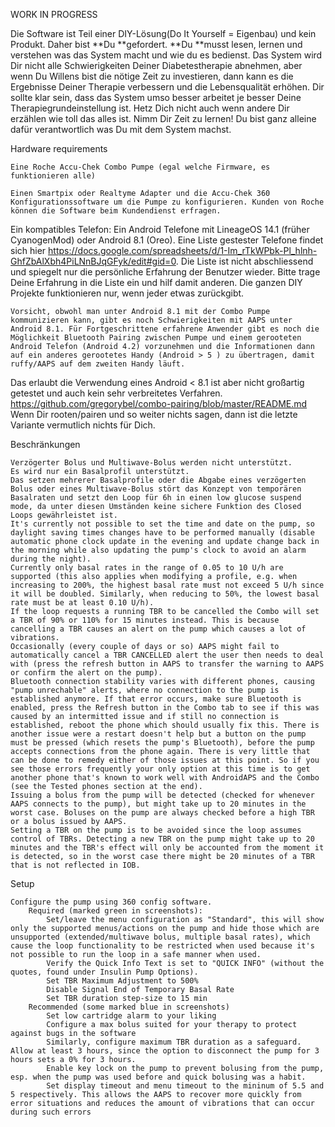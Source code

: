 WORK IN PROGRESS

Die Software ist Teil einer DIY-Lösung(Do It Yourself = Eigenbau) und kein Produkt. Daher bist **Du **gefordert. **Du **musst lesen, lernen und verstehen was das System macht und wie du es bedienst.
Das System wird Dir nicht alle Schwierigkeiten Deiner Diabetestherapie abnehmen, aber wenn Du Willens bist die nötige Zeit zu investieren, dann kann es die Ergebnisse Deiner Therapie verbessern und die Lebensqualität erhöhen. Dir sollte klar sein, dass das System umso besser arbeitet je besser Deine Therapiegrundeinstellung ist.
Hetz Dich nicht auch wenn andere Dir erzählen wie toll das alles ist. Nimm Dir Zeit zu lernen!
Du bist ganz alleine dafür verantwortlich was Du mit dem System machst.


Hardware requirements

    Eine Roche Accu-Chek Combo Pumpe (egal welche Firmware, es funktionieren alle)

    Einen Smartpix oder Realtyme Adapter und die Accu-Chek 360 Konfigurationssoftware um die Pumpe zu konfigurieren. Kunden von Roche können die Software beim Kundendienst erfragen.

   Ein kompatibles Telefon: Ein Android Telefone mit LineageOS 14.1 (früher CyanogenMod) oder Android 8.1 (Oreo). Eine Liste gestester Telefone findet sich hier https://docs.google.com/spreadsheets/d/1-Im_rTkWPbk-Pl_hlnh-GhfZbAlXbh4PiLNnBJqGFyk/edit#gid=0. Die Liste ist nicht abschliessend und spiegelt nur die persönliche Erfahrung der Benutzer wieder. Bitte trage Deine Erfahrung in die Liste ein und hilf damit anderen. Die ganzen DIY Projekte funktionieren nur, wenn jeder etwas zurückgibt. 

    Vorsicht, obwohl man unter Android 8.1 mit der Combo Pumpe kommunizieren kann, gibt es noch Schwierigkeiten mit AAPS unter Android 8.1. Für Fortgeschrittene erfahrene Anwender gibt es noch die Möglichkeit Bluetooth Pairing zwischen Pumpe und einem gerooteten Android Telefon (Android 4.2) vorzunehmen und die Informationen dann auf ein anderes gerootetes Handy (Android > 5 ) zu übertragen, damit ruffy/AAPS auf dem zweiten Handy läuft.
Das erlaubt die Verwendung eines Android < 8.1 ist aber nicht großartig getestet und auch kein sehr verbreitetes Verfahren. https://github.com/gregorybel/combo-pairing/blob/master/README.md
Wenn Dir rooten/pairen und so weiter nichts sagen, dann ist die letzte Variante vermutlich nichts für Dich.

Beschränkungen

    Verzögerter Bolus und Multiwave-Bolus werden nicht unterstützt.
    Es wird nur ein Basalprofil unterstützt.
    Das setzen mehrerer Basalprofile oder die Abgabe eines verzögerten Bolus oder eines Multiwave-Bolus stört das Konzept von temporären Basalraten und setzt den Loop für 6h in einen low glucose suspend mode, da unter diesen Umständen keine sichere Funktion des Closed Loops gewährleistet ist.
    It's currently not possible to set the time and date on the pump, so daylight saving times changes have to be performed manually (disable automatic phone clock update in the evening and update change back in the morning while also updating the pump's clock to avoid an alarm during the night).
    Currently only basal rates in the range of 0.05 to 10 U/h are supported (this also applies when modifying a profile, e.g. when increasing to 200%, the highest basal rate must not exceed 5 U/h since it will be doubled. Similarly, when reducing to 50%, the lowest basal rate must be at least 0.10 U/h).
    If the loop requests a running TBR to be cancelled the Combo will set a TBR of 90% or 110% for 15 minutes instead. This is because cancelling a TBR causes an alert on the pump which causes a lot of vibrations.
    Occasionally (every couple of days or so) AAPS might fail to automatically cancel a TBR CANCELLED alert the user then needs to deal with (press the refresh button in AAPS to transfer the warning to AAPS or confirm the alert on the pump).
    Bluetooth connection stability varies with different phones, causing "pump unrechable" alerts, where no connection to the pump is established anymore. If that error occurs, make sure Bluetooth is enabled, press the Refresh button in the Combo tab to see if this was caused by an intermitted issue and if still no connection is established, reboot the phone which should usually fix this. There is another issue were a restart doesn't help but a button on the pump must be pressed (which resets the pump's Bluetooth), before the pump accepts connections from the phone again. There is very little that can be done to remedy either of those issues at this point. So if you see those errors frequently your only option at this time is to get another phone that's known to work well with AndroidAPS and the Combo (see the Tested phones section at the end).
    Issuing a bolus from the pump will be detected (checked for whenever AAPS connects to the pump), but might take up to 20 minutes in the worst case. Boluses on the pump are always checked before a high TBR or a bolus issued by AAPS.
    Setting a TBR on the pump is to be avoided since the loop assumes control of TBRs. Detecting a new TBR on the pump might take up to 20 minutes and the TBR's effect will only be accounted from the moment it is detected, so in the worst case there might be 20 minutes of a TBR that is not reflected in IOB.

Setup

    Configure the pump using 360 config software.
        Required (marked green in screenshots):
            Set/leave the menu configuration as "Standard", this will show only the supported menus/actions on the pump and hide those which are unsupported (extended/multiwave bolus, multiple basal rates), which cause the loop functionality to be restricted when used because it's not possible to run the loop in a safe manner when used.
            Verify the Quick Info Text is set to "QUICK INFO" (without the quotes, found under Insulin Pump Options).
            Set TBR Maximum Adjustment to 500%
            Disable Signal End of Temporary Basal Rate
            Set TBR duration step-size to 15 min
        Recommended (some marked blue in screenshots)
            Set low cartridge alarm to your liking
            Configure a max bolus suited for your therapy to protect against bugs in the software
            Similarly, configure maximum TBR duration as a safeguard. Allow at least 3 hours, since the option to disconnect the pump for 3 hours sets a 0% for 3 hours.
            Enable key lock on the pump to prevent bolusing from the pump, esp. when the pump was used before and quick bolusing was a habit.
            Set display timeout and menu timeout to the mininum of 5.5 and 5 respectively. This allows the AAPS to recover more quickly from error situations and reduces the amount of vibrations that can occur during such errors
